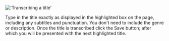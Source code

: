 !['Transcribing a title'](https://cdn.rawgit.com/LibCrowds/project-playbills/b15721d6/assets/transcribe_titles.gif)

Type in the title exactly as displayed in the highlighted box on the page, including any subtitles and punctuation. You don't need to include the genre or description. Once the title is transcribed click the Save button; after which you will be presented with the next highlighted title.
